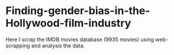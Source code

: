 # Finding-gender-bias-in-the-Hollywood-film-industry
Here I scrap the IMDB movies database (9935 movies) using web-scrapping and analysis the data.
